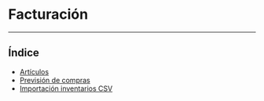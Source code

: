 # Facturación
----------------------

## Índice

  * [Artículos](./articulos.md)
  * [Previsión de compras](./previsioncompras.md)
  * [Importación inventarios CSV](./importacioninventarioscsv.md)
  